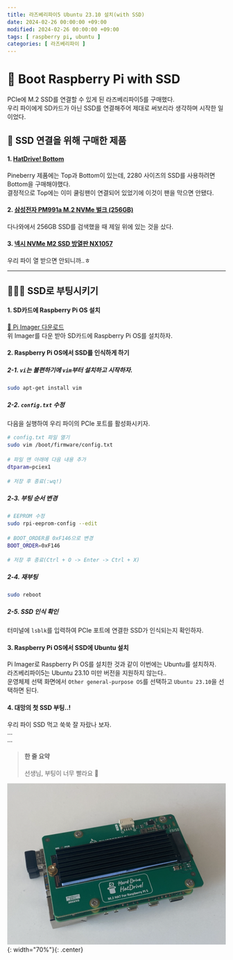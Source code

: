 ```yaml
---
title: 라즈베리파이5 Ubuntu 23.10 설치(with SSD)
date: 2024-02-26 00:00:00 +09:00
modified: 2024-02-26 00:00:00 +09:00
tags: [ raspberry pi, ubuntu ]
categories: [ 라즈베리파이 ]
---
```


# 🚀 Boot Raspberry Pi with SSD

PCIe에 M.2 SSD를 연결할 수 있게 된 라즈베리파이5를 구매했다. <br>
우리 파이에게 SD카드가 아닌 SSD를 연결해주어 제대로 써보리라 생각하며 시작한 일이었다.

## 🛒 SSD 연결을 위해 구매한 제품

#### 1. [HatDrive! Bottom](https://pineberrypi.com/products/hatdrive-bottom-2230-2242-2280-for-rpi5)<br>

Pineberry 제품에는 Top과 Bottom이 있는데, 2280 사이즈의 SSD를 사용하려면 Bottom을 구매해야했다.<br>
결정적으로 Top에는 이미 쿨링팬이 연결되어 있었기에 이것이 팬을 막으면 안됐다.

#### 2. [삼성전자 PM991a M.2 NVMe 벌크 (256GB)](https://prod.danawa.com/info/?pcode=14949881&keyword=nvme+ssd+256gb+2280&cate=112760)<br>

다나와에서 256GB SSD를 검색했을 때 제일 위에 있는 것을 샀다.

#### 3. [넥시 NVMe M2 SSD 방열판 NX1057](https://www.coupang.com/vp/products/5496795409?itemId=8527066914&vendorItemId=75814572795&pickType=COU_PICK&q=%EB%B0%A9%EC%97%B4%ED%8C%90&itemsCount=27&searchId=c26925eb758140d8bd1ba4d5bb334082&rank=0&isAddedCart=)<br>

우리 파이 열 받으면 안되니까..ㅎ

---

## 🧑🏻‍💻 SSD로 부팅시키기

#### 1. SD카드에 Raspberry Pi OS 설치

[🔗 Pi Imager 다운로드](https://www.raspberrypi.com/software/)<br>
위 Imager를 다운 받아 SD카드에 Raspberry Pi OS를 설치하자.

#### 2. Raspberry Pi OS에서 SSD를 인식하게 하기

##### 2-1. `vi`는 불편하기에 `vim`부터 설치하고 시작하자.

```bash
sudo apt-get install vim
```

##### 2-2. `config.txt` 수정

다음을 실행하여 우리 파이의 PCIe 포트를 활성화시키자.

```bash
# config.txt 파일 열기
sudo vim /boot/firmware/config.txt

# 파일 맨 아래에 다음 내용 추가
dtparam=pciex1

# 저장 후 종료(:wq!)
```

##### 2-3. 부팅 순서 변경

```bash
# EEPROM 수정
sudo rpi-eeprom-config --edit

# BOOT_ORDER를 0xF146으로 변경
BOOT_ORDER=0xF146

# 저장 후 종료(Ctrl + O -> Enter -> Ctrl + X)
```

##### 2-4. 재부팅

```bash
sudo reboot
```

##### 2-5. SSD 인식 확인

터미널에 `lsblk`를 입력하여 PCIe 포트에 연결한 SSD가 인식되는지 확인하자.

#### 3. Raspberry Pi OS에서 SSD에 Ubuntu 설치

Pi Imager로 Raspberry Pi OS를 설치한 것과 같이 이번에는 Ubuntu를 설치하자.<br>
라즈베리파이5는 Ubuntu 23.10 미만 버전을 지원하지 않는다..<br>
운영체제 선택 화면에서 `Other general-purpose OS`를 선택하고 `Ubuntu 23.10`을 선택하면 된다.

#### 4. 대망의 첫 SSD 부팅..!

우리 파이 SSD 먹고 쑥쑥 잘 자랐나 보자.<br>
...<br>
...

> #### 한 줄 요약
>
> 선생님, 부팅이 너무 빨라요 🚀

![](스크린샷%202024-02-26%2023.26.52.png){: width="70%"}{: .center}







